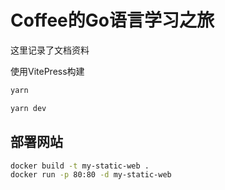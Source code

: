 # Coffee的Go语言学习之旅
这里记录了文档资料

使用VitePress构建
```bash
yarn

yarn dev
```

## 部署网站
```bash
docker build -t my-static-web .
docker run -p 80:80 -d my-static-web
```